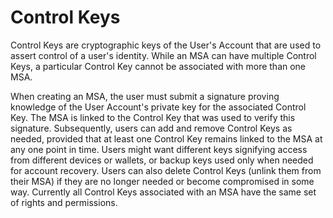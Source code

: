 # Control Keys

Control Keys are cryptographic keys of the User's Account that are used to assert control of a user's identity.
While an MSA can have multiple Control Keys, a particular Control Key cannot be associated with more than one MSA.

When creating an MSA, the user must submit a signature proving knowledge of the User Account's private key for the associated Control Key.
The MSA is linked to the Control Key that was used to verify this signature.
Subsequently, users can add and remove Control Keys as needed, provided that at least one Control Key remains linked to the MSA at any one point in time.
Users might want different keys signifying access from different devices or wallets, or backup keys used only when needed for account recovery.
Users can also delete Control Keys (unlink them from their MSA) if they are no longer needed or become compromised in some way.
Currently all Control Keys associated with an MSA have the same set of rights and permissions.
